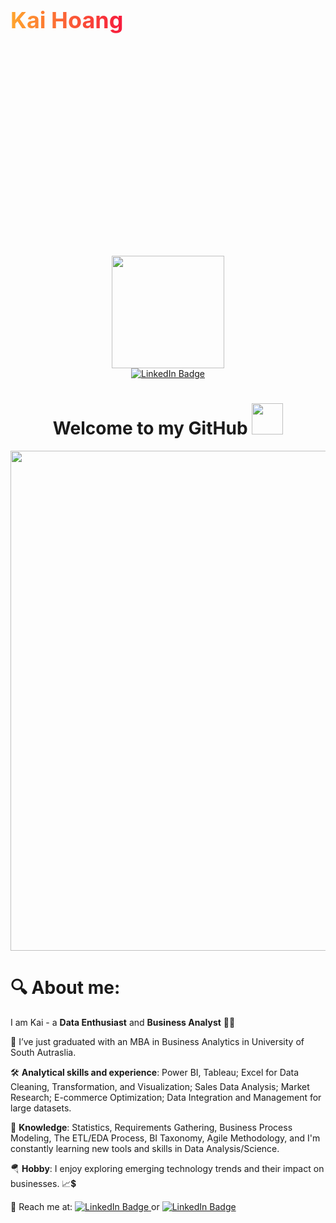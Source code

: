 <div style="width: 100%; height: 20%; display: flex; align-items:center; gap: 10px">
  <h1 style=" font-size: 36px;
  background-image: linear-gradient(to right, rgb(255, 166, 46), rgb(247, 27, 61));
  background-size: 100%;
  background-repeat: repeat;
  -webkit-background-clip: text;
  -webkit-text-fill-color: transparent; 
  -moz-background-clip: text;
  -moz-text-fill-color: transparent;">
  Kai Hoang  </h1>
</div>

<div id="header" align="center">
  <img src="https://media.giphy.com/media/ilWX7yp3N4fpMGwDMT/giphy.gif" width="180" height="180"/>
</div>
<div id="badges" align="center">
  
  <a href="https://www.linkedin.com/in/kai-hoang-910520286">
  <img src="https://img.shields.io/badge/LinkedIn-blue?style=for-the-badge&logo=linkedin&logoColor=white" alt="LinkedIn Badge"/>
  </a>
</div>
<h1 align="center">
 Welcome to my GitHub 
<img src="https://media.giphy.com/media/w1OBpBd7kJqHrJnJ13/giphy.gif" width="50px"/>
</h1>


<div align="center">
 <img src="https://github.com/user-attachments/assets/a8c8dcf6-250d-45ec-a207-89b0d40d2ea1" width="800" />
</div>



<h1>
🔍 About me:
</h1>
  
 I am Kai - a **Data Enthusiast** and  **Business Analyst** 👩‍💻</div>  


💼 I’ve just graduated with an MBA in Business Analytics in University of South Autraslia.  
  
🛠️ **Analytical skills and experience**: Power BI, Tableau; Excel for Data Cleaning, Transformation, and Visualization; Sales Data Analysis; Market Research; E-commerce Optimization; Data Integration and Management for large datasets.

🚀 **Knowledge**: Statistics, Requirements Gathering, Business Process Modeling, The ETL/EDA Process, BI Taxonomy, Agile Methodology, and I'm constantly learning new tools and skills in Data Analysis/Science.

🪂 **Hobby**: I enjoy exploring emerging technology trends and their impact on businesses. 📈💲
 
 🎷 Reach me at:
        <a href="https://www.linkedin.com/in/kai-hoang-910520286">
          <img src="https://img.shields.io/badge/Kai Hoang-blue?style=for-the-badge&logo=linkedin&logoColor=white" alt="LinkedIn Badge"/>
        </a>
        or 
        <a href="mailto:khaiten123@gmail.com">
         <img src="https://img.shields.io/badge/Email Me-green?style=for-the-badge&logo=gmail&logoColor=white" alt="LinkedIn Badge"/>
        </a>
      </li>
